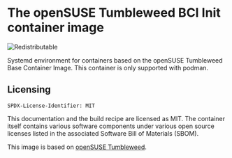 # The openSUSE Tumbleweed BCI Init container image
![Redistributable](https://img.shields.io/badge/Redistributable-Yes-green)

Systemd environment for containers based on the openSUSE Tumbleweed Base Container Image. This container is only supported with podman.

## Licensing

`SPDX-License-Identifier: MIT`

This documentation and the build recipe are licensed as MIT.
The container itself contains various software components under various open source licenses listed in the associated
Software Bill of Materials (SBOM).

This image is based on [openSUSE Tumbleweed](https://get.opensuse.org/tumbleweed/).
